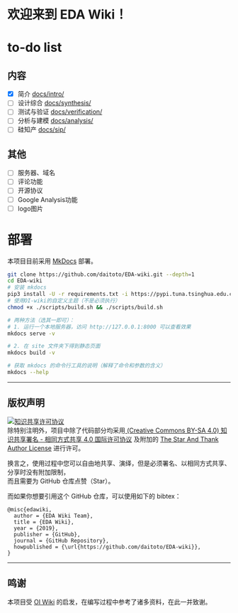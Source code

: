 # 欢迎来到 **EDA Wiki**！


# to-do list
## 内容
- [x] 简介 [docs/intro/](docs/intro/)
- [ ] 设计综合 [docs/synthesis/](docs/synthesis/)
- [ ] 测试与验证 [docs/verification/](docs/verification/)
- [ ] 分析与建模 [docs/analysis/](docs/analysis/)
- [ ] 硅知产 [docs/sip/](docs/sip/)

## 其他

- [ ] 服务器、域名
- [ ] 评论功能
- [ ] 开源协议
- [ ] Google Analysis功能
- [ ] logo图片

# 部署
本项目目前采用 [MkDocs](https://github.com/mkdocs/mkdocs) 部署。

```bash
git clone https://github.com/daitoto/EDA-wiki.git --depth=1
cd EDA-wiki
# 安装 mkdocs
pip3 install -U -r requirements.txt -i https://pypi.tuna.tsinghua.edu.cn/simple/
# 使用OI-wiki的自定义主题（不是必须执行）
chmod +x ./scripts/build.sh && ./scripts/build.sh

# 两种方法（选其一即可）：
# 1. 运行一个本地服务器，访问 http://127.0.0.1:8000 可以查看效果
mkdocs serve -v

# 2. 在 site 文件夹下得到静态页面
mkdocs build -v

# 获取 mkdocs 的命令行工具的说明（解释了命令和参数的含义）
mkdocs --help

```

* * *

## 版权声明

<a rel="license" href="https://creativecommons.org/licenses/by-sa/4.0/"><img alt="知识共享许可协议" style="border-width:0" src="https://i.creativecommons.org/l/by-sa/4.0/88x31.png" /></a><br />
除特别注明外，项目中除了代码部分均采用<a rel="license" href="https://creativecommons.org/licenses/by-sa/4.0/deed.zh"> (Creative Commons BY-SA 4.0) 知识共享署名 - 相同方式共享 4.0 国际许可协议</a> 及附加的 [The Star And Thank Author License](https://github.com/zTrix/sata-license) 进行许可。

换言之，使用过程中您可以自由地共享、演绎，但是必须署名、以相同方式共享、分享时没有附加限制，  
而且需要为 GitHub 仓库点赞（Star）。

而如果你想要引用这个 GitHub 仓库，可以使用如下的 bibtex：

```
@misc{edawiki,
  author = {EDA Wiki Team},
  title = {EDA Wiki},
  year = {2019},
  publisher = {GitHub},
  journal = {GitHub Repository},
  howpublished = {\url{https://github.com/daitoto/EDA-wiki}},
}
```

* * *

## 鸣谢

本项目受 [OI Wiki](https://OI-wiki.github.io/OI-wiki/) 的启发，在编写过程中参考了诸多资料，在此一并致谢。


